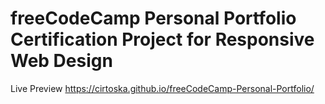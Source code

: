 # freeCodeCamp Personal Portfolio Certification Project for Responsive Web Design
Live Preview https://cirtoska.github.io/freeCodeCamp-Personal-Portfolio/
